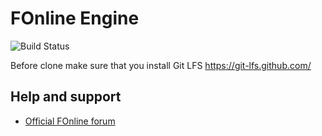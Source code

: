 # FOnline Engine

![Build Status](https://ci.fonline.ru/buildStatus/icon?job=fonline/master)

Before clone make sure that you install Git LFS
https://git-lfs.github.com/

## Help and support
- [Official FOnline forum](https://fonline.ru/)
